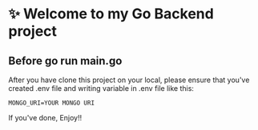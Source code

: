 # ✨ Welcome to my Go Backend project
## Before go run main.go 
After you have clone this project on your local, please ensure that you've created .env file and writing variable in .env file like this:

```
MONGO_URI=YOUR MONGO URI
```

If you've done, Enjoy!!
